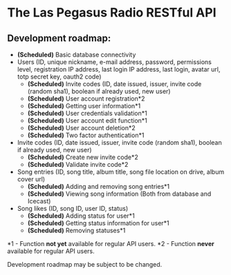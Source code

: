 # The Las Pegasus Radio RESTful API

## Development roadmap:
- **(Scheduled)** Basic database connectivity
- Users (ID, unique nickname, e-mail address, password, permissions level, registration IP address, last login IP address, last login, avatar url, totp secret key, oauth2 code)
	- **(Scheduled)** Invite codes (ID, date issued, issuer, invite code (random sha1), boolean if already used, new user)
	- **(Scheduled)** User account registration\*2
	- **(Scheduled)** Getting user information\*1
	- **(Scheduled)** User credentials validation\*1
	- **(Scheduled)** User account edit function\*1
	- **(Scheduled)** User account deletion\*2
	- **(Scheduled)** Two factor authentication\*1
- Invite codes (ID, date issued, issuer, invite code (random sha1), boolean if already used, new user)
	- **(Scheduled)** Create new invite code\*2
	- **(Scheduled)** Validate invite code\*2
- Song entries (ID, song title, album title, song file location on drive, album cover url)
	- **(Scheduled)** Adding and removing song entries\*1
	- **(Scheduled)** Viewing song information (Both from database and Icecast)
- Song likes (ID, song ID, user ID, status)
	- **(Scheduled)** Adding status for user\*1
	- **(Scheduled)** Getting status information for user\*1
	- **(Scheduled)** Removing statuses\*1

\*1 - Function **not yet** available for regular API users.
\*2 - Function **never** available for regular API users.

Development roadmap may be subject to be changed.

